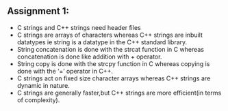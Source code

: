 ## Assignment 1:
- C strings and C++ strings need header files
- C strings are arrays of characters whereas C++ strings are inbuilt datatypes ie string is a datatype in the C++ standard library.
- String concatenation is done with the strcat function in C whereas concatenation is done like addition with + operator.
- String copy is done with the strcpy function in C whereas copying is done with the ‘=’ operator in C++.
- C strings act on fixed size character arrays whereas C++ strings are dynamic in nature.
- C strings are generally faster,but C++ strings are more efficient(in terms of complexity).
